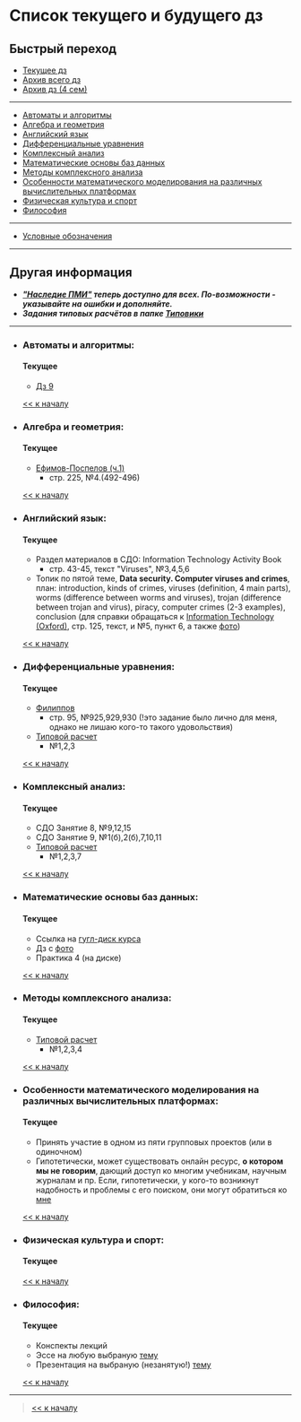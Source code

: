 # Список текущего и будущего дз

## Быстрый переход

- [Текущее дз](README.md#Список-текущего-и-будущего-дз)
- [Архив всего дз](Архив_дз/Архив_дз.md)
- [Архив дз (4 сем)](Архив_дз/Дз_4_семестр.md#Список-старого-дз-за-4-семестр.)

***

- [Автоматы и алгоритмы](#Автоматы-и-алгоритмы)
- [Алгебра и геометрия](#Алгебра-и-геометрия)
- [Английский язык](#Английский-язык)
- [Дифференциальные уравнения](#Дифференциальные-уравнения)
- [Комплексный анализ](#Комплексный-анализ)
- [Математические основы баз данных](#Математические-основы-баз-данных)
- [Методы комплексного анализа](#Методы-комплексного-анализа)
- [Особенности математического моделирования на различных вычислительных платформах](#Особенности-математического-моделирования-на-различных-вычислительных-платформах)
- [Физическая культура и спорт](#Физическая-культура-и-спорт)
- [Философия](#Философия)

***
    
- [Условные обозначения](#Условные-обозначения)

***

## Другая информация

- __*["Наследие ПМИ"](https://github.com/appliedMathematicsAndComputerScience/PMI_legacy) теперь доступно для всех. По-возможности - указывайте на ошибки и дополняйте.*__
- __*Задания типовых расчётов в папке [Типовики](https://github.com/nektonick/KMBO-01-homework/tree/master/%D0%A2%D0%B8%D0%BF%D0%BE%D0%B2%D0%B8%D0%BA%D0%B8)*__

***

- ### Автоматы и алгоритмы:
    #### Текущее
    - [Дз 9](Ресурсы/Документы/4сем/Д.з._от_3.04.22_(грамматики-начало).pdf)

    [<< к началу](#Быстрый-переход)

- ### Алгебра и геометрия:
    #### Текущее
    - [Ефимов-Поспелов (ч.1)](Книги/Ефимов_Поспелов_Сборник_задач_по_математике_том_1.pdf)
        - стр. 225, №4.(492-496)

    [<< к началу](#Быстрый-переход)

- ### Английский язык:
    #### Текущее
    - Раздел материалов в СДО: Information Technology Activity Book
        - стр. 43-45, текст "Viruses", №3,4,5,6
    - Топик по пятой теме, **Data security. Computer viruses and crimes**, план: introduction, kinds of crimes, viruses (definition, 4 main parts), worms (difference between worms and viruses), trojan (difference between trojan and virus), piracy, computer crimes (2-3 examples), conclusion (для справки обращаться к [Information Technology (Oxford)](Книги/[Eric_H._Glendinning,_John_McEwan]_Oxford_English_(BookFi).pdf), стр. 125, текст, и №5, пункт 6, а также [фото](Ресурсы/Изображения/4сем/англ_2.jpg))
    
    [<< к началу](#Быстрый-переход)
    

- ### Дифференциальные уравнения:
    #### Текущее
    - [Филиппов](Книги/FilippovDU.pdf)
        - стр. 95, №925,929,930 (!это задание было лично для меня, однако не лишаю кого-то такого удовольствия)
    - [Типовой расчет](Типовики/Диффур/Тр_по_дифф._ур._4-й_сем..pdf)
        - №1,2,3
      
    [<< к началу](#Быстрый-переход)

- ### Комплексный анализ:
    #### Текущее
    - СДО Занятие 8, №9,12,15
    - СДО Занятие 9, №1(б),2(б),7,10,11
    - [Типовой расчет](Типовики/Комплан/Типовой_расчет_КА.pdf)
        - №1,2,3,7

    [<< к началу](#Быстрый-переход) 

- ### Математические основы баз данных:
    #### Текущее
    - Ссылка на [гугл-диск курса](https://drive.google.com/drive/folders/17UxhA5CCjHUXFBisNz_YaRuzzJfIeYD5)
    - Дз с [фото](Ресурсы/Изображения/4сем/базы_1.jpg)
    - Практика 4 (на диске)
      
    [<< к началу](#Быстрый-переход)
    
- ### Методы комплексного анализа:
    #### Текущее
    - [Типовой расчет](Типовики/Методы/Типовой_расчет_методы_КА.pdf)
        - №1,2,3,4

    [<< к началу](#Быстрый-переход)

- ### Особенности математического моделирования на различных вычислительных платформах:
    #### Текущее
    - Принять участие в одном из пяти групповых проектов (или в одиночном)
    - Гипотетически, может существовать онлайн ресурс, **о котором мы не говорим**, дающий доступ ко многим учебникам, научным журналам и пр. Если, гипотетически, у кого-то возникнут надобность и проблемы с его поиском, они могут обратиться ко [мне](https://vk.com/justmw)
      
    [<< к началу](#Быстрый-переход)

- ### Физическая культура и спорт:
    #### Текущее
      
    [<< к началу](#Быстрый-переход)

- ### Философия:
    #### Текущее
    - Конспекты лекций
    - Эссе на любую выбраную [тему](Ресурсы/Изображения/4сем/философия_1.jpg)
    - Презентация на выбраную (незанятую!) [тему](Ресурсы/Изображения/4сем/философия_3.jpg)
      
    [<< к началу](#Быстрый-переход)

***

> [<< к началу](#Быстрый-переход)
